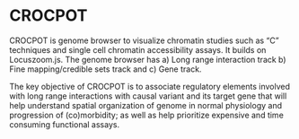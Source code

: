 # CROCPOT

CROCPOT is genome browser to visualize chromatin studies such as “C” techniques and single cell chromatin accessibility assays.  It builds on Locuszoom.js. The genome browser has a) Long range interaction track b) Fine mapping/credible sets track and c) Gene track.

The key objective of CROCPOT is to associate regulatory elements involved with long range interactions  with causal variant and its target gene that will help understand spatial organization of genome in normal physiology and progression of (co)morbidity; as well as help prioritize expensive and time consuming functional assays.
